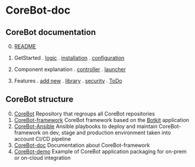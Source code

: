 # CoreBot-doc


## CoreBot documentation
0. [README](./README.md)

1. GetStarted
. [logic](./logic.md)
. [installation](./installation.md)
. [configuration](./configuration.md)

2. Component explanation
. [controller](./controller.md)
. [launcher](./launcher.md)

3. Features
. [add new](./add_new.md)
. [library](./library.md)
. [security](./security.md)
. [ToDo](./ToDo.md)


## CoreBot structure
0. [CoreBot](https://https://github.com/guillain/CoreBot)
   Repository that regroups all CoreBot repositories
1. [CoreBot-framework](https://github.com/guillain/CoreBot-framework)
   CoreBot framework based on the [Botkit](https://botkit.ai/) application
2. [CoreBot-Ansible](https://github.com/guillain/CoreBot-Ansible)
   Ansible playbooks to deploy and maintain CoreBot-framework on dev, stage and
   production environment taken into account CI/CD pipeline
3. [CoreBot-doc](https://github.com/guillain/CoreBot-doc)
   Documentation about CoreBot-framework
4. [CoreBot-demo](https://github.com/guillain/CoreBot-demo)
   Example of CoreBot application packaging for on-prem or on-cloud integration

